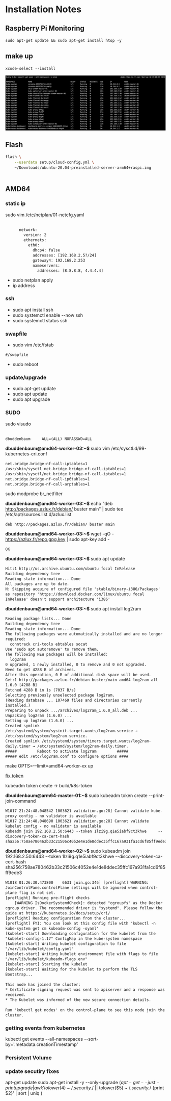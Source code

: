 # Installation Notes

## Raspberry Pi Monitoring

```
sudo apt-get update && sudo apt-get install htop -y
```

## make up
```
xcode-select --install
```

![clusterUp](images/cluster-initial-up.png)

## Flash

```bash
flash \
    --userdata setup/cloud-config.yml \
    ~/Downloads/ubuntu-20.04-preinstalled-server-arm64+raspi.img
    
```

## AMD64

### static ip
sudo vim /etc/netplan/01-netcfg.yaml

```

      network:
        version: 2
        ethernets:
          eth0:
            dhcp4: false
            addresses: [192.168.2.5?/24]
            gateway4: 192.168.2.253
            nameservers:
              addresses: [8.8.8.8, 4.4.4.4]

```
- sudo netplan apply
- ip address

### ssh
- sudo apt install ssh
- sudo systemctl enable --now ssh
- sudo systemctl status ssh

### swapfile

- sudo vim /etc/fstab 
```
#/swapfile

```
- sudo reboot

### update/upgrade

- sudo apt-get update
- sudo apt update
- sudo apt upgrade

### SUDO

sudo visudo

```

dbuddenbaum     ALL=(ALL) NOPASSWD=ALL

```
**dbuddenbaum@amd64-worker-03:~$** sudo vim /etc/sysctl.d/99-kubernetes-cri.conf
```
net.bridge.bridge-nf-call-iptables=1
/usr/sbin/sysctl net.bridge.bridge-nf-call-iptables=1
/usr/sbin/sysctl/net.bridge.bridge-nf-call-iptables=1
net.bridge.bridge-nf-call-ip6tables=1
net.bridge.bridge-nf-call-arptables=1
```
sudo modprobe br_netfilter

**dbuddenbaum@amd64-worker-03:~$** echo "deb http://packages.azlux.fr/debian/ buster main" | sudo tee /etc/apt/sources.list.d/azlux.list
```
deb http://packages.azlux.fr/debian/ buster main

```
**dbuddenbaum@amd64-worker-03:~$** wget -qO  - https://azlux.fr/repo.gpg.key | sudo apt-key add -
```
OK
```
**dbuddenbaum@amd64-worker-03:~$** sudo apt update
```
Hit:1 http://us.archive.ubuntu.com/ubuntu focal InRelease
Building dependency tree
Reading state information... Done
All packages are up to date.
N: Skipping acquire of configured file 'stable/binary-i386/Packages' as repository 'https://download.docker.com/linux/ubuntu focal InRelease' doesn't support architecture 'i386'
```
**dbuddenbaum@amd64-worker-03:~$** sudo apt install log2ram
```
Reading package lists... Done
Building dependency tree
Reading state information... Done
The following packages were automatically installed and are no longer required:
  conntrack cri-tools ebtables socat
Use 'sudo apt autoremove' to remove them.
The following NEW packages will be installed:
  log2ram
0 upgraded, 1 newly installed, 0 to remove and 0 not upgraded.
Need to get 4288 B of archives.
After this operation, 0 B of additional disk space will be used.
Get:1 http://packages.azlux.fr/debian buster/main amd64 log2ram all 1.6.0 [4288 B]
Fetched 4288 B in 1s (7037 B/s)
Selecting previously unselected package log2ram.
(Reading database ... 107469 files and directories currently installed.)
Preparing to unpack .../archives/log2ram_1.6.0_all.deb ...
Unpacking log2ram (1.6.0) ...
Setting up log2ram (1.6.0) ...
Created symlink /etc/systemd/system/sysinit.target.wants/log2ram.service → /etc/systemd/system/log2ram.service.
Created symlink /etc/systemd/system/timers.target.wants/log2ram-daily.timer → /etc/systemd/system/log2ram-daily.timer.
#####         Reboot to activate log2ram         #####
##### edit /etc/log2ram.conf to configure options ####
```


make OPTS=--limit=amd64-worker-xx up

[fix token](https://blog.scottlowe.org/2019/08/15/reconstructing-the-join-command-for-kubeadm/#:~:text=Be%20aware%20that%20tokens%20have,%2C%20though%2C%20generate%20another%20value.)

kubeadm token create -> build/k8s-token

**dbuddenbaum@arm64-master-01:~$** sudo kubeadm token create --print-join-command
```
W1017 21:24:48.048542 1003621 validation.go:28] Cannot validate kube-proxy config - no validator is available
W1017 21:24:48.048690 1003621 validation.go:28] Cannot validate kubelet config - no validator is available
kubeadm join 192.168.2.50:6443 --token 1lzi9g.q1e5iabf9ct3khwe     --discovery-token-ca-cert-hash sha256:758ae780462b33c21506c4052e4e1de8ddec35ffc167a931fa1cd6f85ff9ede3
```

**dbuddenbaum@amd64-worker-02:~$** sudo kubeadm join 192.168.2.50:6443 --token 1lzi9g.q1e5iabf9ct3khwe     --discovery-token-ca-cert-hash sha256:758ae780462b33c21506c4052e4e1de8ddec35ffc167a931fa1cd6f85ff9ede3
``` 
W1018 01:26:30.473800    6631 join.go:346] [preflight] WARNING: JoinControlPane.controlPlane settings will be ignored when control-plane flag is not set.
[preflight] Running pre-flight checks
	[WARNING IsDockerSystemdCheck]: detected "cgroupfs" as the Docker cgroup driver. The recommended driver is "systemd". Please follow the guide at https://kubernetes.io/docs/setup/cri/
[preflight] Reading configuration from the cluster...
[preflight] FYI: You can look at this config file with 'kubectl -n kube-system get cm kubeadm-config -oyaml'
[kubelet-start] Downloading configuration for the kubelet from the "kubelet-config-1.17" ConfigMap in the kube-system namespace
[kubelet-start] Writing kubelet configuration to file "/var/lib/kubelet/config.yaml"
[kubelet-start] Writing kubelet environment file with flags to file "/var/lib/kubelet/kubeadm-flags.env"
[kubelet-start] Starting the kubelet
[kubelet-start] Waiting for the kubelet to perform the TLS Bootstrap...

This node has joined the cluster:
* Certificate signing request was sent to apiserver and a response was received.
* The Kubelet was informed of the new secure connection details.

Run 'kubectl get nodes' on the control-plane to see this node join the cluster.
```

### getting events from kubernetes

kubectl get events --all-namespaces  --sort-by='.metadata.creationTimestamp'

### Persistent Volume

### update secutiry fixes

apt-get update
sudo apt-get install -y --only-upgrade $( apt-get --just-print upgrade | awk 'tolower($4) ~ /.*security.*/ || tolower($5) ~ /.*security.*/ {print $2}' | sort | uniq )